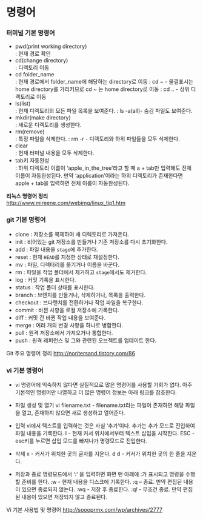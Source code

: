 # 명령어

### 터미널 기본 명령어

- pwd(print working directory)    
  : 현재 경로 확인
- cd(change directory)    
  : 디렉토리 이동	
- cd folder_name    
  : 현재 경로에서 folder_name에 해당하는 directory로 이동
  : cd ~ - 물결표시는 home directory를 가리키므로 cd ~ 는 home directory로 이동
  : cd .. - 상위 디렉토리로 이동
- ls(list)    
  : 현재 디렉토리의 모든 파일 목록을 보여준다.
  : ls -a(all)- 숨김 파일도 보여준다.
- mkdir(make directory)    
  : 새로운 디렉토리를 생성한다.
- rm(remove)    
  : 특정 파일을 삭제한다.
  : rm -r - 디렉토리와 하위 파일들을 모두 삭제한다.
- clear    
  : 현재 터미널 내용을 모두 삭제한다.
- tab키 자동완성   
  : 하위 디렉토리 이름이 ‘apple_in_the_tree’라고 할 때 a + tab만 입력해도 전체 이름이 자동완성된다. 만약 ‘application’이라는 하위 디렉토리가 존재한다면 apple + tab을 입력하면 전체 이름이 자동완성된다.   

**리눅스 명령어 정리**   
<http://www.mireene.com/webimg/linux_tip1.htm>

### git 기본 명령어

- clone : 저장소를 복제하여 새 디렉토리로 가져온다.
- init : 비어있는 git 저장소를 만들거나 기존 저장소를 다시 초기화한다.
- add : 파일 내용을 `stage`에 추가한다.
- reset : 현재 `HEAD`를 지정한 상태로 재설정한다.
- mv : 파일, 디렉터리를 옮기거나 이름을 바꾼다.
- rm : 파일을 작업 폴더에서 제거하고 `stage`에서도 제거한다.
- log : 커밋 기록을 표시한다.
- status : 작업 폴더 상태를 표시한다.
- branch : 브랜치를 만들거나, 삭제하거나, 목록을 출력한다.
- checkout : 브다랜치를 전환하거나 작업 파일을 복구한다.
- commit : 바뀐 사항을 로컬 저장소에 기록한다.
- diff : 커밋 간 바뀐 작업 내용을 보여준다.
- merge : 여러 개의 변경 사항을 하나로 병합한다.
- pull : 원격 저장소에서 가져오거나 통합한다.
- push : 원격 레퍼런스 및 그와 관련된 오브젝트를 업데이트 한다.

Git 주요 명령어 정리
http://noritersand.tistory.com/86

### vi 기본 명령어

- vi 명령어에 익숙하지 않다면 실질적으로 많은 명령어를 사용할 기회가 없다. 아주 기본적인 명령어만 나열하고 더 많은 명령어 정보는 아래 링크를 참조한다.

- 파일 생성 및 열기
   vi filename.txt - filename.txt라는 파일이 존재하면 해당 파일을 열고, 존재하지 않으면 새로 생성하고 열어준다.

- 입력
   vi에서 텍스트를 입력하는 것은 사실 ‘추가’이다. 추가는 추가 모드로 진입하여 파일 내용을 기록한다.
   I - 현재 커서 위치에서부터 텍스트 삽입을 시작한다.
   ESC - esc키를 누르면 삽입 모드를 빠져나가 명령모드로 진입한다.

- 삭제
   x - 커서가 위치한 곳의 글자를 지운다.
   d d - 커서가 위치한 곳의 한 줄을 지운다.

- 저장과 종료
   명령모드에서 ‘:’ 을 입력하면 화면 맨 아래에 :가 표시되고 명령을 수행할 준비를 한다. 
   :w - 현재 내용을 디스크에 기록한다.
   :q – 종료. 만약 편집된 내용이 있으면 종료되지 않는다.
   :wq - 저장 후 종료한다.
   :q! - 무조건 종료. 만약 편집된 내용이 있으면 저장되지 않고 종료된다.   

Vi 기본 사용법 및 명령어
http://soooprmx.com/wp/archives/2777
